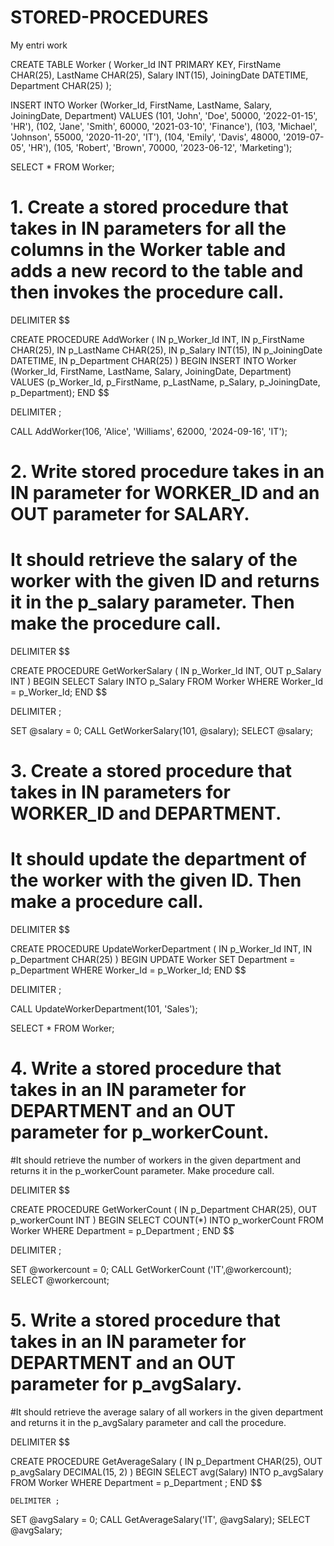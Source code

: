 # STORED-PROCEDURES
My entri work

CREATE TABLE Worker (
    Worker_Id INT PRIMARY KEY,
    FirstName CHAR(25),
    LastName CHAR(25),
    Salary INT(15),
    JoiningDate DATETIME,
    Department CHAR(25)
);

INSERT INTO Worker (Worker_Id, FirstName, LastName, Salary, JoiningDate, Department)
VALUES
(101, 'John', 'Doe', 50000, '2022-01-15', 'HR'),
(102, 'Jane', 'Smith', 60000, '2021-03-10', 'Finance'),
(103, 'Michael', 'Johnson', 55000, '2020-11-20', 'IT'),
(104, 'Emily', 'Davis', 48000, '2019-07-05', 'HR'),
(105, 'Robert', 'Brown', 70000, '2023-06-12', 'Marketing');

SELECT * FROM Worker;

# 1. Create a stored procedure that takes in IN parameters for all the columns in the Worker table and adds a new record to the table and then invokes the procedure call. 

DELIMITER $$

CREATE PROCEDURE AddWorker (
    IN p_Worker_Id INT,
    IN p_FirstName CHAR(25),
    IN p_LastName CHAR(25),
    IN p_Salary INT(15),
    IN p_JoiningDate DATETIME,
    IN p_Department CHAR(25)
)
BEGIN
    INSERT INTO Worker (Worker_Id, FirstName, LastName, Salary, JoiningDate, Department)
    VALUES (p_Worker_Id, p_FirstName, p_LastName, p_Salary, p_JoiningDate, p_Department);
END $$

DELIMITER ;

CALL AddWorker(106, 'Alice', 'Williams', 62000, '2024-09-16', 'IT');

# 2. Write stored procedure takes in an IN parameter for WORKER_ID and an OUT parameter for SALARY.
 # It should retrieve the salary of the worker with the given ID and returns it in the p_salary parameter. Then make the procedure call. 
    
DELIMITER $$

CREATE PROCEDURE GetWorkerSalary (
    IN p_Worker_Id INT,
    OUT p_Salary INT
)
BEGIN
    SELECT Salary INTO p_Salary
    FROM Worker
    WHERE Worker_Id = p_Worker_Id;
END $$

DELIMITER ;

SET @salary = 0;
CALL GetWorkerSalary(101, @salary);
SELECT @salary;

# 3. Create a stored procedure that takes in IN parameters for WORKER_ID and DEPARTMENT. 
 # It should update the department of the worker with the given ID. Then make a procedure call.

DELIMITER $$

CREATE PROCEDURE UpdateWorkerDepartment (
    IN p_Worker_Id INT,
    IN p_Department CHAR(25)
)
BEGIN
    UPDATE Worker
    SET Department = p_Department
    WHERE Worker_Id = p_Worker_Id;
END $$

DELIMITER ;

CALL UpdateWorkerDepartment(101, 'Sales');

SELECT * FROM Worker;

# 4. Write a stored procedure that takes in an IN parameter for DEPARTMENT and an OUT parameter for p_workerCount. 
 #It should retrieve the number of workers in the given department and returns it in the p_workerCount parameter. Make procedure call.  

DELIMITER $$

CREATE PROCEDURE GetWorkerCount (
 IN p_Department CHAR(25),
    OUT p_workerCount INT
)
BEGIN
 SELECT COUNT(*) INTO p_workerCount 
    FROM Worker
    WHERE Department = p_Department ;
END $$

DELIMITER ;
 
SET @workercount = 0;
CALL GetWorkerCount ('IT',@workercount);
SELECT @workercount;

# 5. Write a stored procedure that takes in an IN parameter for DEPARTMENT and an OUT parameter for p_avgSalary. 
 #It should retrieve the average salary of all workers in the given department and returns it in the p_avgSalary parameter and call the procedure.

  DELIMITER $$
  
  CREATE PROCEDURE GetAverageSalary (
 IN p_Department CHAR(25),
    OUT p_avgSalary DECIMAL(15, 2) 
    )
 BEGIN
  SELECT avg(Salary) INTO p_avgSalary
        FROM Worker
        WHERE Department = p_Department ;
 END $$
    
    DELIMITER ;
    
SET @avgSalary = 0;
CALL GetAverageSalary('IT', @avgSalary);
SELECT @avgSalary;
